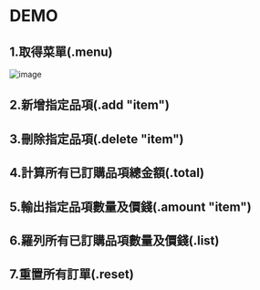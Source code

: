 # DEMO
## 1.取得菜單(.menu)
![image](https://github.com/wlog106/waiter_bot/tree/master/readme_img/add.jpg)
## 2.新增指定品項(.add "item")
## 3.刪除指定品項(.delete "item")
## 4.計算所有已訂購品項總金額(.total)
## 5.輸出指定品項數量及價錢(.amount "item")
## 6.羅列所有已訂購品項數量及價錢(.list)
## 7.重置所有訂單(.reset)
